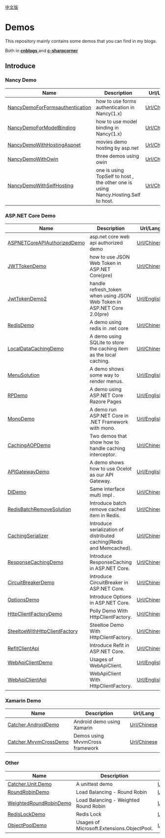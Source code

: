 [中文版](./README-zh.md)

# Demos

This repository mainly contains some demos that you can find in my blogs. 

Both in [**cnblogs** ](https://www.cnblogs.com/catcher1994)  and [**c-sharpcorner**](http://www.c-sharpcorner.com/members/catcher-wong)   

## Introduce

### Nancy Demo

| Name | Description | Url/Lang  |
|--------- |------------- |---------|
| [NancyDemoForFormsauthentication](https://github.com/catcherwong/Demos/tree/master/src/NancyDemoForFormsauthentication) |  how to use forms authentication in Nancy(1.x) |[Url/Chinese](http://www.cnblogs.com/catcher1994/p/5195387.html)
| [NancyDemoForModelBinding](https://github.com/catcherwong/Demos/tree/master/src/NancyDemoForModelBinding) |  how to use model binding in Nancy(1.x) |[Url/Chinese](http://www.cnblogs.com/catcher1994/p/5181663.html)
| [NancyDemoWithHostingAspnet](https://github.com/catcherwong/Demos/tree/master/src/NancyDemoWithHostingAspnet) |  movies demo hosting by asp.net  |[Url/Chinese](http://www.cnblogs.com/catcher1994/p/5145173.html)
| [NancyDemoWithOwin](https://github.com/catcherwong/Demos/tree/master/src/NancyDemoWithOwin) |  three demos using owin   |[Url/Chinese](http://www.cnblogs.com/catcher1994/p/5154913.html)
| [NancyDemoWithSelfHosting](https://github.com/catcherwong/Demos/tree/master/src/NancyDemoWithSelfHosting) |  one is using TopSelf to host , the other one is using Nancy.Hosting.Self to host.  |[Url/Chinese](http://www.cnblogs.com/catcher1994/p/5155082.html)
    
### ASP.NET Core Demo

| Name | Description | Url/Lang  |
|--------- |------------- |---------|
| [ASPNETCoreAPIAuthorizedDemo](https://github.com/catcherwong/Demos/tree/master/src/ASPNETCoreAPIAuthorizedDemo) |  asp.net core web api authorized demo |[Url/Chinese](http://www.cnblogs.com/catcher1994/p/6021046.html)
| [JWTTokenDemo](https://github.com/catcherwong/Demos/tree/master/src/JWTTokenDemo) |  how to use JSON Web Token in ASP.NET Core(pre) |[Url/Chinese](http://www.cnblogs.com/catcher1994/p/6057484.html)
| [JwtTokenDemo2](https://github.com/catcherwong/Demos/tree/master/src/JwtTokenDemo2) | handle refresh_token when using JSON Web Token in ASP.NET Core 2.0(pre)     |[Url/English](http://www.c-sharpcorner.com/article/handle-refresh-token-using-asp-net-core-2-0-and-json-web-token/)
| [RedisDemo](https://github.com/catcherwong/Demos/tree/master/src/RedisDemo) |  A demo using redis in .net core   |[Url/Chinese](http://www.cnblogs.com/catcher1994/p/5934931.html)
| [LocalDataCachingDemo](https://github.com/catcherwong/Demos/tree/master/src/LocalDataCachingDemo) |  A demo using SQLite to store the caching item as the local caching.  |[Url/Chinese](http://www.cnblogs.com/catcher1994/p/7635133.html)
| [MenuSolution](https://github.com/catcherwong/Demos/tree/master/src/MenuSolutions) |  A demo shows some way to render menus.  |[Url/English](http://www.c-sharpcorner.com/article/solutions-for-menu-in-asp-net-core/)
| [RPDemo](https://github.com/catcherwong/Demos/tree/master/src/RPDemo) |  A demo using ASP.NET Core Razore Pages  |[Url/English](http://www.c-sharpcorner.com/article/building-a-simple-web-app-using-razor-pages/)
| [MonoDemo](https://github.com/catcherwong/Demos/tree/master/src/MonoDemo) |  A demo run ASP.NET Core in .NET Framework with mono.    |[Url/English](http://www.c-sharpcorner.com/article/running-asp-net-core-2-0-via-mono/)
| [CachingAOPDemo](https://github.com/catcherwong/Demos/tree/master/src/CachingAOPDemo) |  Two demos that show how to handle caching interceptor. |[Url/Chinese](http://www.cnblogs.com/catcher1994/p/7788890.html)
| [APIGatewayDemo](https://github.com/catcherwong/Demos/tree/master/src/APIGatewayDemo) |  A demo shows how to use Ocelot as our API Gateway. |[Url/English](http://www.c-sharpcorner.com/article/building-api-gateway-using-ocelot-in-asp-net-core/)      
| [DIDemo](https://github.com/catcherwong/Demos/tree/master/src/DIDemo) |  Same interface multi impl . |[Url/Chinese](http://www.cnblogs.com/catcher1994/p/handle-multi-implementations-with-same-interface-in-dotnet-core.html)  
| [RedisBatchRemoveSolution](https://github.com/catcherwong/Demos/tree/master/src/RedisBatchRemoveSolution) |  Introduce batch remove cached item in Redis. |[Url/Chinese](http://www.cnblogs.com/catcher1994/p/8469366.html)  
| [CachingSerializer](https://github.com/catcherwong/Demos/tree/master/src/CachingSerializer) |  Introduce serialization of distributed caching(Redis and Memcached). |[Url/Chinese](https://www.cnblogs.com/catcher1994/p/8543711.html)  
| [ResponseCachingDemo](https://github.com/catcherwong/Demos/tree/master/src/ResponseCachingDemo) | Introduce ResponseCaching in ASP.NET Core. |[Url/Chinese](http://www.cnblogs.com/catcher1994/p/responsecaching.html)  
| [CircuitBreakerDemo](https://github.com/catcherwong/Demos/tree/master/src/CircuitBreakerDemo) | Introduce CircuitBreaker in ASP.NET Core. |[Url/Chinese](http://www.cnblogs.com/catcher1994/p/8975192.html)  
| [OptionsDemo](https://github.com/catcherwong/Demos/tree/master/src/OptionsDemo) | Introduce Options in ASP.NET Core. |[Url/Chinese](https://www.cnblogs.com/catcher1994/p/9190978.html)  
| [HttpClientFactoryDemo](https://github.com/catcherwong/Demos/tree/master/src/HttpClientFactoryDemo) | Polly Demo With HttpClientFactory. |[Url/Chinese](https://www.cnblogs.com/catcher1994/p/9349618.html)  
| [SteeltoeWithHttpClientFactory](https://github.com/catcherwong/Demos/tree/master/src/SteeltoeWithHttpClientFactory) | Steeltoe Demo With HttpClientFactory. |[Url/Chinese](https://www.cnblogs.com/catcher1994/p/9381735.html)  
| [RefitClientApi](https://github.com/catcherwong/Demos/tree/master/src/CallAPIsDemo/RefitClientApi) | Introduce Refit in ASP.NET Core.  |[Url/Chinese](https://www.cnblogs.com/catcher1994/p/9501387.html)  
| [WebApiClientDemo](https://github.com/catcherwong/Demos/tree/master/src/CallAPIsDemo/WebApiClientDemo) | Usages of WebApiClient.  |[Url/English](https://www.c-sharpcorner.com/article/using-webapiclient-to-call-rest-apis-in-net-core/)  
| [WebApiClientApi](https://github.com/catcherwong/Demos/tree/master/src/CallAPIsDemo/WebApiClientApi) | WebApiClient With HttpClientFactory.  |[Url/English](https://www.c-sharpcorner.com/article/combine-webapiclient-with-httpclientfactory-to-call-rest-apis/)  

### Xamarin Demo

| Name | Description | Url/Lang  |
|--------- |------------- |---------|
| [Catcher.AndroidDemo](https://github.com/catcherwong/Demos/tree/master/src/Catcher.AndroidDemo) |  Android demo using Xamarin |[Url/Chinese](http://www.cnblogs.com/catcher1994/category/819314.html)
| [Catcher.MvvmCrossDemo](https://github.com/catcherwong/Demos/tree/master/src/Catcher.MvvmCrossDemo) |  Demos using MvvmCross framework |[Url/Chinese](http://www.cnblogs.com/catcher1994/category/819314.html)

### Other

| Name | Description | Url/Lang  |
|--------- |------------- |---------|
| [Catcher.Unit.Demo](https://github.com/catcherwong/Demos/tree/master/src/Catcher.Unit.Demo) |  A unittest demo|[Url/Chinese](http://www.cnblogs.com/catcher1994/p/5498530.html)
| [RoundRobinDemo](https://github.com/catcherwong/Demos/tree/master/src/RoundRobinDemo) |  Load Balancing - Round Robin |[Url/Chinese](http://www.cnblogs.com/catcher1994/p/simple_roundrobin.html)
| [WeightedRoundRobinDemo](https://github.com/catcherwong/Demos/tree/master/src/WeightedRoundRobinDemo) |  Load Balancing - Weighted Round Robin |[Url/Chinese](http://www.cnblogs.com/catcher1994/p/weighted-round-robin.html)
| [RedisLockDemo](https://github.com/catcherwong/Demos/tree/master/src/RedisLockDemo) |  Redis Lock |[Url/English](https://www.c-sharpcorner.com/article/creating-distributed-lock-with-redis-in-net-core/)
| [ObjectPoolDemo](https://github.com/catcherwong/Demos/tree/master/src/ObjectPoolDemo) | Usages of Microsoft.Extensions.ObjectPool.  |[Url/Chinese](https://www.cnblogs.com/catcher1994/p/9666944.html)
